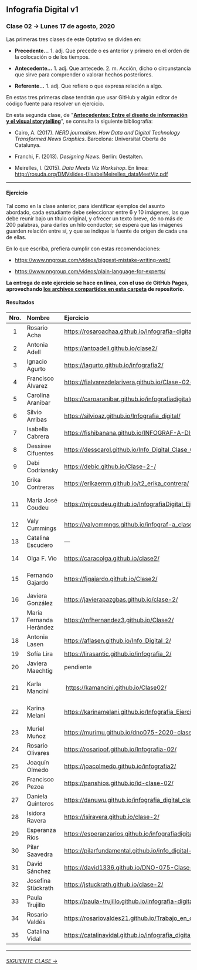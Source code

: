 ## Infografía Digital v1

### Clase 02 → Lunes 17 de agosto, 2020

Las primeras tres clases de este Optativo se dividen en:

- **Precedente…** 1. adj. Que precede o es anterior y primero en el orden de la colocación o de los tiempos.

- **Antecedente…** 1. adj. Que antecede. 2. m. Acción, dicho o circunstancia que sirve para comprender o valorar hechos posteriores.

- **Referente…** 1. adj. Que refiere o que expresa relación a algo.

En estas tres primeras clase tendrán que usar GitHub y algún editor de código fuente para resolver un ejercicio. 

En esta segunda clase, de "**[Antecedentes: Entre el diseño de información y el visual storytelling](https://docs.google.com/presentation/d/1v7mYomfIAf25Yw92JPU-ILcG5768b0TgBW9DzAnilsU/edit?usp=sharing)**", se consulta la siguiente bibliografía:
 
- Cairo, A. (2017). *NERD journalism. How Data and Digital Technology Transformed News Graphics*. Barcelona: Universitat Oberta de Catalunya.

- Franchi, F. (2013). *Designing News*. Berlin: Gestalten.

- Meirelles, I. (2015). *Data Meets Viz Workshop*. En línea: http://rosuda.org/DMVslides-f/IsabelMeirelles_dataMeetViz.pdf

- - - - - - - 

#### Ejercicio

Tal como en la clase anterior, para identificar ejemplos del asunto abordado, cada estudiante debe seleccionar entre 6 y 10 imágenes, las que debe reunir bajo un título original, y ofrecer un texto breve, de no más de 200 palabras, para darles un hilo conductor; se espera que las imágenes guarden relación entre sí, y que se indique la fuente de origen de cada una de ellas.

En lo que escriba, prefiera cumplir con estas recomendaciones: 

- https://www.nngroup.com/videos/biggest-mistake-writing-web/

- https://www.nngroup.com/videos/plain-language-for-experts/

**La entrega de este ejercicio se hace en línea, con el uso de GitHub Pages, aprovechando [los archivos compartidos en esta carpeta](https://profesorfaco.github.io/dno075-2020/clase-02/) de repositorio**.

#### Resultados

| Nro.  | Nombre | Ejercicio | Tema |
|:-----:|:-------|:----------|:-----|
| 1 | Rosario Acha | https://rosaroachaa.github.io/Infografia-digital_clase-2/ | Herbert Bayer |
| 2 | Antonia Adell | https://antoadell.github.io/clase2/ | Herbert Bayer |
| 3 | Ignacio Agurto | https://iagurto.github.io/infografia2/ | Alejandro Malofiej |
| 4 | Francisco Álvarez | https://fialvarezdelarivera.github.io/Clase-02-FARK/ | Fritz Kahn | 
| 5 | Carolina Aranibar | https://caroaranibar.github.io/infografiadigitalclase2/ | Fritz Khan | 
| 6 | Silvio Arribas | https://silvioaz.github.io/Infografia_digital/ | Herbert Bayer | 
| 7 | Isabella Cabrera | https://fishibanana.github.io/INFOGRAF-A-DIGITAL-2/ | Fortune Magazine |
| 8 | Dessiree Cifuentes | https://desscarol.github.io/Info_Digital_Clase_02/ | Rose O'Neill |
| 9 | Debi Codriansky | https://debic.github.io/Clase-2-/ | Herbert Bayer |
| 10 | Erika Contreras | https://erikaemm.github.io/t2_erika_contrera/ | Fritz Kahn |
| 11 | María José Coudeu | https://mjcoudeu.github.io/InfografiaDigital_Ejercicio2/ | National Geographic Infographics |
| 12 | Valy Cummings | https://valycmmngs.github.io/infograf-a_clase_2/ | Fritz Kahn |
| 13 | Catalina Escudero | — | — |
| 14 | Olga F. Vio | https://caracolga.github.io/clase2/ | Fortune Magazine |
| 15 | Fernando Gajardo | https://fjgajardo.github.io/Clase2/ | Richard Edes Harrison |
| 16 | Javiera González | https://javierapazgbas.github.io/clase-2/ | Herbert Bayer |
| 17 | María Fernanda Herández | https://mfhernandez3.github.io/Clase2/ | Fritz Kahn |
| 18 | Antonia Lasen | https://aflasen.github.io/Info_Digital_2/ | Fortune Magazine |
| 19 | Sofía Lira | https://lirasantic.github.io/infografia_2/ | Fritz Kahn |
| 20 | Javiera Maechtig | pendiente | pendiente |
| 21 | Karla Mancini | https://kamancini.github.io/Clase02/ | John Philipps Emslie |
| 22 | Karina Melani | https://karinamelani.github.io/Infografia_Ejercicio2/ | John Philipps Emslie |
| 23 | Muriel Muñoz | https://murimu.github.io/dno075-2020-clase-02/ | Fritz Kahn |
| 24 | Rosario Olivares | https://rosarioof.github.io/Infografia-02/ | Florence Nightgale |
| 25 | Joaquín Olmedo | https://joacolmedo.github.io/infografia2/ | Fritz Kahn |
| 26 | Francisco Pezoa | https://panshios.github.io/id-clase-02/ | Alejandro Malofiej |
| 27 | Daniela Quinteros | https://danuwu.github.io/infografia_digital_clase2/ | ISOTYPE |
| 28 | Isidora Ravera | https://isiravera.github.io/clase-2/ | Marie Neurath | 
| 29 | Esperanza Ríos | https://esperanzarios.github.io/infografiadigital2/ | De todo un poco |
| 30 | Pilar Saavedra | https://pilarfundamental.github.io/info_digital-2/ | Fortune Magazine |
| 31 | David Sánchez | https://david1336.github.io/DNO-075-Clase-02/ | Alejandro Malofiej | 
| 32 | Josefina Stückrath | https://jstuckrath.github.io/clase-2/ | De todo un poco |
| 33 | Paula Trujillo | https://paula-trujillo.github.io/infografia-digital-2/ | Herbert Bayer |
| 34 | Rosario Valdés | https://rosariovaldes21.github.io/Trabajo_en_clasese02/ | Herbert Bayer | 
| 35 | Catalina Vidal | https://catalinavidal.github.io/infografia_digital_02/ | Fritz Kahn |

- - - - - - - 

###### [SIGUIENTE CLASE →](https://github.com/profesorfaco/dno075-2020/tree/gh-pages/clase-03)

